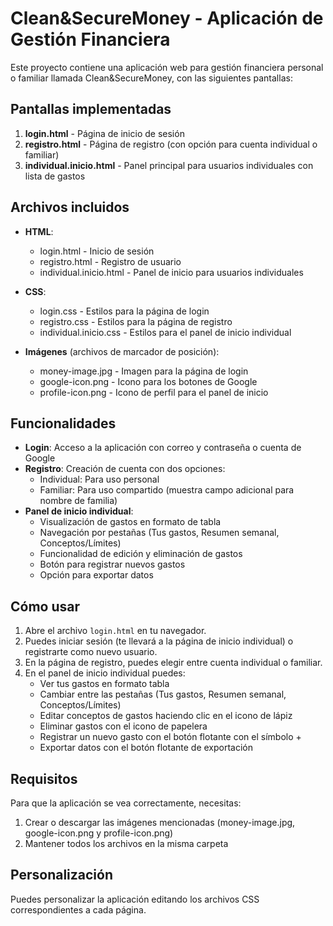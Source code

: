 # Clean&SecureMoney - Aplicación de Gestión Financiera

Este proyecto contiene una aplicación web para gestión financiera personal o familiar llamada Clean&SecureMoney, con las siguientes pantallas:

## Pantallas implementadas

1. **login.html** - Página de inicio de sesión
2. **registro.html** - Página de registro (con opción para cuenta individual o familiar)
3. **individual.inicio.html** - Panel principal para usuarios individuales con lista de gastos

## Archivos incluidos

- **HTML**:
  - login.html - Inicio de sesión
  - registro.html - Registro de usuario
  - individual.inicio.html - Panel de inicio para usuarios individuales

- **CSS**:
  - login.css - Estilos para la página de login
  - registro.css - Estilos para la página de registro
  - individual.inicio.css - Estilos para el panel de inicio individual

- **Imágenes** (archivos de marcador de posición):
  - money-image.jpg - Imagen para la página de login
  - google-icon.png - Icono para los botones de Google
  - profile-icon.png - Icono de perfil para el panel de inicio

## Funcionalidades

- **Login**: Acceso a la aplicación con correo y contraseña o cuenta de Google
- **Registro**: Creación de cuenta con dos opciones:
  - Individual: Para uso personal
  - Familiar: Para uso compartido (muestra campo adicional para nombre de familia)
- **Panel de inicio individual**:
  - Visualización de gastos en formato de tabla
  - Navegación por pestañas (Tus gastos, Resumen semanal, Conceptos/Límites)
  - Funcionalidad de edición y eliminación de gastos
  - Botón para registrar nuevos gastos
  - Opción para exportar datos

## Cómo usar

1. Abre el archivo `login.html` en tu navegador.
2. Puedes iniciar sesión (te llevará a la página de inicio individual) o registrarte como nuevo usuario.
3. En la página de registro, puedes elegir entre cuenta individual o familiar.
4. En el panel de inicio individual puedes:
   - Ver tus gastos en formato tabla
   - Cambiar entre las pestañas (Tus gastos, Resumen semanal, Conceptos/Límites)
   - Editar conceptos de gastos haciendo clic en el icono de lápiz
   - Eliminar gastos con el icono de papelera
   - Registrar un nuevo gasto con el botón flotante con el símbolo +
   - Exportar datos con el botón flotante de exportación

## Requisitos

Para que la aplicación se vea correctamente, necesitas:
1. Crear o descargar las imágenes mencionadas (money-image.jpg, google-icon.png y profile-icon.png)
2. Mantener todos los archivos en la misma carpeta

## Personalización

Puedes personalizar la aplicación editando los archivos CSS correspondientes a cada página. 